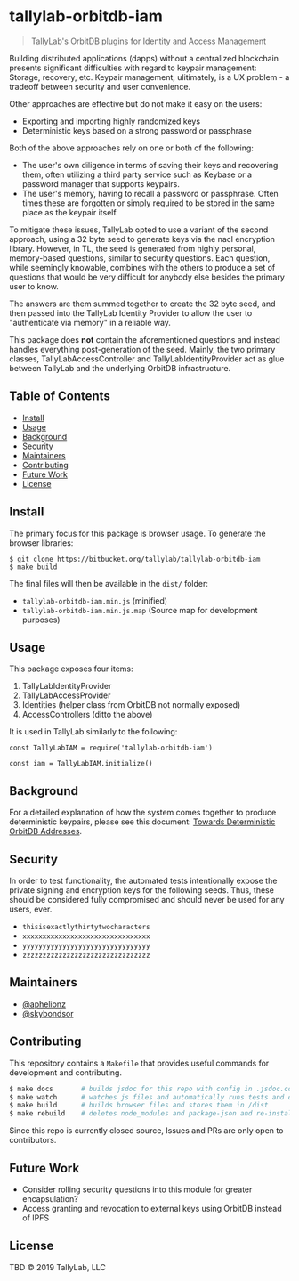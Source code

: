 # tallylab-orbitdb-iam

> TallyLab's OrbitDB plugins for Identity and Access Management

Building distributed applications (dapps) without a centralized blockchain presents
significant difficulties with regard to keypair management: Storage, recovery, etc. Keypair
management, ulitimately, is a UX problem - a tradeoff between security and user convenience.

Other approaches are effective but do not make it easy on the users:
- Exporting and importing highly randomized keys
- Deterministic keys based on a strong password or passphrase

Both of the above approaches rely on one or both of the following:
- The user's own diligence in terms of saving their keys and recovering them, often utilizing
a third party service such as Keybase or a password manager that supports keypairs.
- The user's memory, having to recall a password or passphrase. Often times these are forgotten
or simply required to be stored in the same place as the keypair itself.

To mitigate these issues, TallyLab opted to use a variant of the second approach, using a
32 byte seed to generate keys via the nacl encryption library. However, in TL, the seed is
generated from highly personal, memory-based questions, similar to security questions.
Each question, while seemingly knowable, combines with the others to produce a set of
questions that would be very difficult for anybody else besides the primary user to know.

The answers are them summed together to create the 32 byte seed, and then passed into the
TallyLab Identity Provider to allow the user to "authenticate via memory" in a reliable way.

This package does **not** contain the aforementioned questions and instead handles everything
post-generation of the seed. Mainly, the two primary classes, TallyLabAccessController and
TallyLabIdentityProvider act as glue between TallyLab and the underlying OrbitDB infrastructure.

## Table of Contents

- [Install](#install)
- [Usage](#usage)
- [Background](#background)
- [Security](#security)
- [Maintainers](#maintainers)
- [Contributing](#contributing)
- [Future Work](#future-work)
- [License](#license)

## Install

The primary focus for this package is browser usage. To generate the browser libraries:

```
$ git clone https://bitbucket.org/tallylab/tallylab-orbitdb-iam
$ make build
```

The final files will then be available in the `dist/` folder:

- `tallylab-orbitdb-iam.min.js` (minified)
- `tallylab-orbitdb-iam.min.js.map` (Source map for development purposes)

## Usage

This package exposes four items:
1. TallyLabIdentityProvider
2. TallyLabAccessProvider
3. Identities (helper class from OrbitDB not normally exposed)
4. AccessControllers (ditto the above)

It is used in TallyLab similarly to the following:

```
const TallyLabIAM = require('tallylab-orbitdb-iam')

const iam = TallyLabIAM.initialize()
```

## Background

For a detailed explanation of how the system comes together to produce deterministic
keypairs, please see this document:
[Towards Deterministic OrbitDB Addresses](../examples/tutorials/Determinisitc_Addresses.md).

## Security

In order to test functionality, the automated tests intentionally expose the private signing
and encryption keys for the following seeds. Thus, these should be considered fully
compromised and should never be used for any users, ever.

- `thisisexactlythirtytwocharacters`
- `xxxxxxxxxxxxxxxxxxxxxxxxxxxxxxxx`
- `yyyyyyyyyyyyyyyyyyyyyyyyyyyyyyyy`
- `zzzzzzzzzzzzzzzzzzzzzzzzzzzzzzzz`

## Maintainers

- [@aphelionz](https://github.com/aphelionz)
- [@skybondsor](https://github.com/skybondsor)

## Contributing

This repository contains a `Makefile` that provides useful commands for development and
contributing.

```bash
$ make docs       # builds jsdoc for this repo with config in .jsdoc.config.js
$ make watch      # watches js files and automatically runs tests and doc gen for development
$ make build      # builds browser files and stores them in /dist
$ make rebuild    # deletes node_modules and package-json and re-installs dependencies
```
Since this repo is currently closed source, Issues and PRs are only open to contributors.

## Future Work

- Consider rolling security questions into this module for greater encapsulation?
- Access granting and revocation to external keys using OrbitDB instead of IPFS

## License

TBD © 2019 TallyLab, LLC

